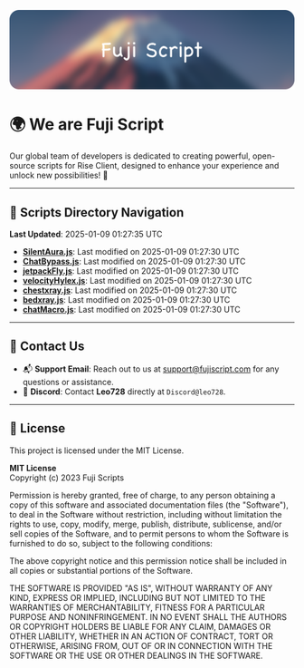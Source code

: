 ![Banner](.github/b.webp)

# 🌍 **We are Fuji Script**

Our global team of developers is dedicated to creating powerful, open-source scripts for Rise Client, designed to enhance your experience and unlock new possibilities! 🌟

---
<!-- SCRIPTS_NAVIGATION_START -->
## 📂 **Scripts Directory Navigation**

**Last Updated**: 2025-01-09 01:27:35 UTC

- **[SilentAura.js](scripts/SilentAura.js)**: Last modified on 2025-01-09 01:27:30 UTC
- **[ChatBypass.js](scripts/ChatBypass.js)**: Last modified on 2025-01-09 01:27:30 UTC
- **[jetpackFly.js](scripts/jetpackFly.js)**: Last modified on 2025-01-09 01:27:30 UTC
- **[velocityHylex.js](scripts/velocityHylex.js)**: Last modified on 2025-01-09 01:27:30 UTC
- **[chestxray.js](scripts/chestxray.js)**: Last modified on 2025-01-09 01:27:30 UTC
- **[bedxray.js](scripts/bedxray.js)**: Last modified on 2025-01-09 01:27:30 UTC
- **[chatMacro.js](scripts/chatMacro.js)**: Last modified on 2025-01-09 01:27:30 UTC

<!-- SCRIPTS_NAVIGATION_END -->

---

## 💬 **Contact Us**  
- 📬 **Support Email**: Reach out to us at [support@fujiscript.com](mailto:support@fujiscript.com) for any questions or assistance.  
- 💬 **Discord**: Contact **Leo728** directly at `Discord@leo728`.

---

## 📜 **License**

This project is licensed under the MIT License.  

**MIT License**  
Copyright (c) 2023 Fuji Scripts  

Permission is hereby granted, free of charge, to any person obtaining a copy of this software and associated documentation files (the "Software"), to deal in the Software without restriction, including without limitation the rights to use, copy, modify, merge, publish, distribute, sublicense, and/or sell copies of the Software, and to permit persons to whom the Software is furnished to do so, subject to the following conditions:  

The above copyright notice and this permission notice shall be included in all copies or substantial portions of the Software.  

THE SOFTWARE IS PROVIDED "AS IS", WITHOUT WARRANTY OF ANY KIND, EXPRESS OR IMPLIED, INCLUDING BUT NOT LIMITED TO THE WARRANTIES OF MERCHANTABILITY, FITNESS FOR A PARTICULAR PURPOSE AND NONINFRINGEMENT. IN NO EVENT SHALL THE AUTHORS OR COPYRIGHT HOLDERS BE LIABLE FOR ANY CLAIM, DAMAGES OR OTHER LIABILITY, WHETHER IN AN ACTION OF CONTRACT, TORT OR OTHERWISE, ARISING FROM, OUT OF OR IN CONNECTION WITH THE SOFTWARE OR THE USE OR OTHER DEALINGS IN THE SOFTWARE.  
